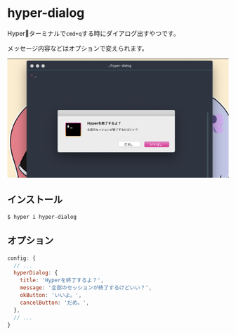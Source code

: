 # hyper-dialog
Hyperターミナルで`cmd+q`する時にダイアログ出すやつです。

メッセージ内容などはオプションで変えられます。

![screenshot](./res/screenshot.png)

## インストール
```bash
$ hyper i hyper-dialog
```

## オプション
```javascript
config: {
  // ...
  hyperDialog: {
    title: 'Hyperを終了するよ？',
    message: '全部のセッションが終了するけどいい？',
    okButton: 'いいよ。',
    cancelButton: 'だめ。',
  },
  // ...
}
```